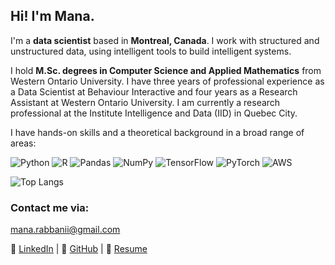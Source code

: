 ## **Hi!** I'm Mana.

I'm a **data scientist** based in **Montreal, Canada**. I work with structured and unstructured data, using intelligent tools to build intelligent systems.

I hold **M.Sc. degrees in Computer Science and Applied Mathematics** from Western Ontario University. I have three years of professional experience as a Data Scientist at Behaviour Interactive and four years as a Research Assistant at Western Ontario University. I am currently a research professional at the Institute Intelligence and Data (IID) in Quebec City.

I have hands-on skills and a theoretical background in a broad range of areas:

![Python](https://img.shields.io/badge/Python-3670A0?style=for-the-badge&logo=python&logoColor=ffdd54)
![R](https://img.shields.io/badge/R-276DC3?style=for-the-badge&logo=r&logoColor=white)
![Pandas](https://img.shields.io/badge/Pandas-150458?style=for-the-badge&logo=pandas&logoColor=white)
![NumPy](https://img.shields.io/badge/NumPy-013243?style=for-the-badge&logo=numpy&logoColor=white)
![TensorFlow](https://img.shields.io/badge/TensorFlow-FF6F00?style=for-the-badge&logo=tensorflow&logoColor=white)
![PyTorch](https://img.shields.io/badge/PyTorch-EE4C2C?style=for-the-badge&logo=pytorch&logoColor=white)
![AWS](https://img.shields.io/badge/Amazon_AWS-232F3E?style=for-the-badge&logo=amazon-aws&logoColor=white)


![Top Langs](https://github-readme-stats.vercel.app/api/top-langs/?username=MahnazRabbani&layout=compact&theme=radical)


### Contact me via: 

[mana.rabbanii@gmail.com](mailto:mana.rabbanii@gmail.com)

💼 <a  href="https://www.linkedin.com/in/MahnazRabbani/">LinkedIn</a> | 🔗 <a  href="https://github.com/MahnazRabbani">GitHub</a> | 📄 <a  href="https://example.com">Resume</a>

